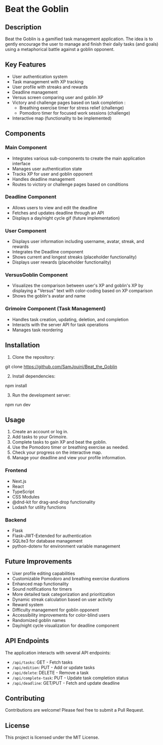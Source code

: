 # Beat the Goblin

## Description

Beat the Goblin is a gamified task management application. The idea is to gently encourage the user to manage and finish their daily tasks (and goals) using a metaphorical battle against a goblin opponent.

## Key Features

- User authentication system
- Task management with XP tracking
- User profile with streaks and rewards
- Deadline management
- Versus screen comparing user and goblin XP
- Victory and challenge pages based on task completion : 
    - Breathing exercise timer for stress relief (challenge)
    - Pomodoro timer for focused work sessions (challenge)
- Interactive map (functionality to be implemented)

## Components

### Main Component
- Integrates various sub-components to create the main application interface
- Manages user authentication state
- Tracks XP for user and goblin opponent
- Handles deadline management
- Routes to victory or challenge pages based on conditions

### Deadline Component
- Allows users to view and edit the deadline
- Fetches and updates deadline through an API
- Displays a day/night cycle gif (future implementation)

### User Component
- Displays user information including username, avatar, streak, and rewards
- Integrates the Deadline component
- Shows current and longest streaks (placeholder functionality)
- Displays user rewards (placeholder functionality)

### VersusGoblin Component
- Visualizes the comparison between user's XP and goblin's XP 
by displaying a "Versus" text with color-coding based on XP comparison
- Shows the goblin's avatar and name

### Grimoire Component (Task Management)
- Handles task creation, updating, deletion, and completion
- Interacts with the server API for task operations
- Manages task reordering

## Installation

1. Clone the repository:

git clone https://github.com/SamJouini/Beat_the_Goblin


2. Install dependencies:

npm install


3. Run the development server:

npm run dev


## Usage

1. Create an account or log in.
2. Add tasks to your Grimoire.
3. Complete tasks to gain XP and beat the goblin.
4. Use the Pomodoro timer or breathing exercise as needed.
5. Check your progress on the interactive map.
6. Manage your deadline and view your profile information.

### Frontend
- Next.js
- React
- TypeScript
- CSS Modules
- @dnd-kit for drag-and-drop functionality
- Lodash for utility functions

### Backend
- Flask
- Flask-JWT-Extended for authentication
- SQLite3 for database management
- python-dotenv for environment variable management

## Future Improvements

- User profile editing capabilities
- Customizable Pomodoro and breathing exercise durations
- Enhanced map functionality
- Sound notifications for timers
- More detailed task categorization and prioritization
- Dynamic streak calculation based on user activity
- Reward system
- Difficulty management for goblin opponent
- Accessibility improvements for color-blind users
- Randomized goblin names
- Day/night cycle visualization for deadline component

## API Endpoints

The application interacts with several API endpoints:

- `/api/tasks`: GET - Fetch tasks
- `/api/edition`: PUT - Add or update tasks
- `/api/delete`: DELETE - Remove a task
- `/api/complete-task`: PUT - Update task completion status
- `/api/deadline`: GET/PUT - Fetch and update deadline

## Contributing

Contributions are welcome! Please feel free to submit a Pull Request.

## License 

This project is licensed under the MIT License.